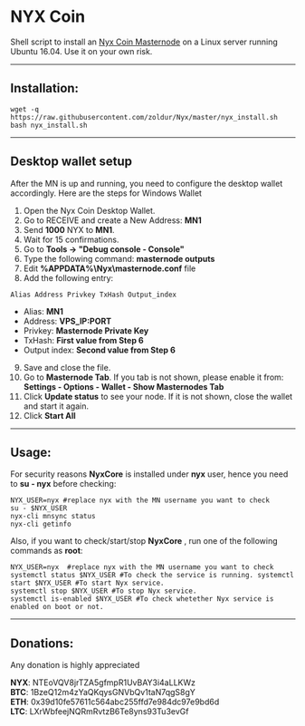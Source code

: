 # NYX Coin
Shell script to install an [Nyx Coin Masternode](https://www.nyxcoin.org/) on a Linux server running Ubuntu 16.04. Use it on your own risk.  

***
## Installation:  
```
wget -q https://raw.githubusercontent.com/zoldur/Nyx/master/nyx_install.sh
bash nyx_install.sh
```
***

## Desktop wallet setup  

After the MN is up and running, you need to configure the desktop wallet accordingly. Here are the steps for Windows Wallet
1. Open the Nyx Coin Desktop Wallet.  
2. Go to RECEIVE and create a New Address: **MN1**  
3. Send **1000** NYX to **MN1**.  
4. Wait for 15 confirmations.  
5. Go to **Tools -> "Debug console - Console"**  
6. Type the following command: **masternode outputs**  
7. Edit **%APPDATA%\Nyx\masternode.conf** file  
8. Add the following entry:  
```
Alias Address Privkey TxHash Output_index  
```
* Alias: **MN1**  
* Address: **VPS_IP:PORT**  
* Privkey: **Masternode Private Key**  
* TxHash: **First value from Step 6**  
* Output index:  **Second value from Step 6**  
9. Save and close the file.  
10. Go to **Masternode Tab**. If you tab is not shown, please enable it from: **Settings - Options - Wallet - Show Masternodes Tab**  
11. Click **Update status** to see your node. If it is not shown, close the wallet and start it again.  
10. Click **Start All**  
***

## Usage:  

For security reasons **NyxCore** is installed under **nyx** user, hence you need to **su - nyx** before checking:    
```
NYX_USER=nyx #replace nyx with the MN username you want to check
su - $NYX_USER  
nyx-cli mnsync status  
nyx-cli getinfo  
```  
Also, if you want to check/start/stop **NyxCore** , run one of the following commands as **root**:
```
NYX_USER=nyx  #replace nyx with the MN username you want to check  
systemctl status $NYX_USER #To check the service is running. systemctl start $NYX_USER #To start Nyx service.
systemctl stop $NYX_USER #To stop Nyx service.  
systemctl is-enabled $NYX_USER #To check whetether Nyx service is enabled on boot or not.  
```  
***

## Donations:
  
Any donation is highly appreciated  

**NYX**: NTEoVQV8jrTZA5gfmpR1UvBAY3i4aLLKWz  
**BTC**: 1BzeQ12m4zYaQKqysGNVbQv1taN7qgS8gY  
**ETH**: 0x39d10fe57611c564abc255ffd7e984dc97e9bd6d  
**LTC**: LXrWbfeejNQRmRvtzB6Te8yns93Tu3evGf  
